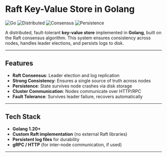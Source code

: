 # Raft Key-Value Store in Golang

![Go](https://img.shields.io/badge/Go-1.20+-blue)
![Distributed](https://img.shields.io/badge/Distributed-System-orange)
![Consensus](https://img.shields.io/badge/Raft-Consensus-purple)
![Persistence](https://img.shields.io/badge/Persistence-Supported-green)

A distributed, fault-tolerant **key-value store** implemented in **Golang**, built on the Raft consensus algorithm. This system ensures consistency across nodes, handles leader elections, and persists logs to disk.

---

## Features

- **Raft Consensus**: Leader election and log replication
- **Strong Consistency**: Ensures a single source of truth across nodes
- **Persistence**: State survives node crashes via disk storage
- **Cluster Communication**: Nodes communicate over HTTP/RPC
- **Fault Tolerance**: Survives leader failure, recovers automatically

---

## Tech Stack

- **Golang 1.20+**
- **Custom Raft implementation** (no external Raft libraries)
- **Persistent log files** for durability
- **gRPC / HTTP** (for inter-node communication, if used)
---
